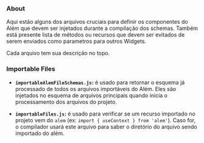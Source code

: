 ### About

Aqui estão alguns dos arquivos cruciais para definir os componentes do Além que devem ser injetados durante a compilação dos schemas. Também está presente lista de métodos ou recursos que devem ser evitados de serem enviados como parametros para outros Widgets.

Cada arquivo tem sua descrição no topo.

### Importable Files

- **`importableAlemFileSchemas.js`:** é usado para retornar o esquema já processado de todos os arquivos importáveis do Além. Eles são injetados no esquema de arquivos principais quando inicia o processamento dos arquivos do projeto.

- **`importableFiles.js`:** é usado para verificar se um recurso importado no projeto vem do `alem` (ex: `import { useContext } from 'alem'`). Caso for, o compilador usará este arquivo para saber o diretório do arquivo sendo importado do além.
